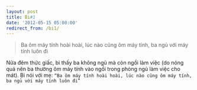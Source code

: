 ```yaml
---
layout: post
title: Bi#1
date: '2012-05-15 05:00:00'
redirect_from: /bi1/
---
```


> Ba ôm máy tính hoài hoài, lúc nào cũng ôm máy tính, ba ngủ với máy tính luôn đi

Nửa đêm thức giấc, bi thấy ba không ngủ mà còn ngồi làm việc (do nóng quá nên ba thường ôm máy tính vào ngồi trong phòng ngủ làm việc cho mát). Bi nói với mẹ: `“Ba ôm máy tính hoài hoài, lúc nào cũng ôm máy tính, ba ngủ với máy tính luôn đi”`